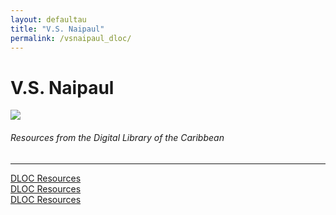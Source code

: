 ```yaml
---
layout: defaultau
title: "V.S. Naipaul"
permalink: /vsnaipaul_dloc/
---
```

<!-- partial:index.partial.html -->
<div class="content">
    <h1>V.S. Naipaul</h1>
    <div class="quote">
        <div><img src="https://cdn.britannica.com/15/196015-050-6A423C9A/VS-Naipaul-2014.jpgg" class="logo"></div>
    </div>
    <body>
    <h6>Resources from the Digital Library of the Caribbean</h6><hr> 
        <a href="https://www.dloc.com/UF00072147/00123/images/4" target="_blank">DLOC Resources</a><br>
        <a href="https://www.dloc.com/UF00096005/00025/images/147" target="_blank">DLOC Resources</a><br>
        <a href="https://www.dloc.com/AA00030210/00001/images/0" target="_blank">DLOC Resources</a><br>
    </body> 
          </div>
  <!-- partial -->
<script src='https://cdnjs.cloudflare.com/ajax/libs/jquery/3.1.1/jquery.min.js'></script><script  src="{{ site.baseurl }}/assets/js/authorscript.js"></script>